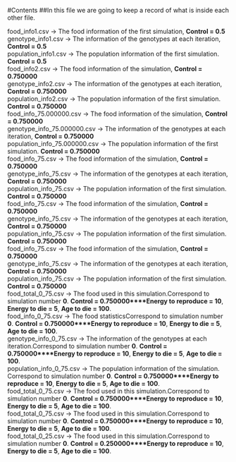 #Contents
##In this file we are going to keep a record of what is inside each other file.


 
food_info1.csv &rarr; The food information of the first simulation, **Control = 0.5**  
genotype_info1.csv &rarr; The information of the genotypes at each iteration, **Control = 0.5**  
population_info1.csv &rarr; The population information of the first simulation. **Control = 0.5**   
food_info2.csv &rarr; The food information of the simulation, **Control = 0.750000**  
genotype_info2.csv &rarr; The information of the genotypes at each iteration, **Control = 0.750000**  
population_info2.csv &rarr; The population information of the first simulation. **Control = 0.750000**  
food_info_75.000000.csv &rarr; The food information of the simulation, **Control = 0.750000**  
genotype_info_75.000000.csv &rarr; The information of the genotypes at each iteration, **Control = 0.750000**  
population_info_75.000000.csv &rarr; The population information of the first simulation. **Control = 0.750000**  
food_info_75.csv &rarr; The food information of the simulation, **Control = 0.750000**  
genotype_info_75.csv &rarr; The information of the genotypes at each iteration, **Control = 0.750000**  
population_info_75.csv &rarr; The population information of the first simulation. **Control = 0.750000**  
food_info_75.csv &rarr; The food information of the simulation, **Control = 0.750000**  
genotype_info_75.csv &rarr; The information of the genotypes at each iteration, **Control = 0.750000**  
population_info_75.csv &rarr; The population information of the first simulation. **Control = 0.750000**  
food_info_75.csv &rarr; The food information of the simulation, **Control = 0.750000**  
genotype_info_75.csv &rarr; The information of the genotypes at each iteration, **Control = 0.750000**  
population_info_75.csv &rarr; The population information of the first simulation. **Control = 0.750000**  
food_total_0_75.csv &rarr; The food used in this simulation.Correspond to simulation number **0**. **Control = 0.750000****Energy to reproduce = 10**, **Energy to die = 5**, **Age to die = 100**.  
food_info_0_75.csv &rarr; The food statisticsCorrespond to simulation number **0**. **Control = 0.750000****Energy to reproduce = 10**, **Energy to die = 5**, **Age to die = 100**.  
genotype_info_0_75.csv &rarr; The information of the genotypes at each iteration.Correspond to simulation number **0**. **Control = 0.750000****Energy to reproduce = 10**, **Energy to die = 5**, **Age to die = 100**.  
population_info_0_75.csv &rarr; The population information of the simulation. Correspond to simulation number **0**. **Control = 0.750000****Energy to reproduce = 10**, **Energy to die = 5**, **Age to die = 100**.  
food_total_0_75.csv &rarr; The food used in this simulation.Correspond to simulation number **0**. **Control = 0.750000****Energy to reproduce = 10**, **Energy to die = 5**, **Age to die = 100**.  
food_total_0_75.csv &rarr; The food used in this simulation.Correspond to simulation number **0**. **Control = 0.750000****Energy to reproduce = 10**, **Energy to die = 5**, **Age to die = 100**.  
food_total_0_25.csv &rarr; The food used in this simulation.Correspond to simulation number **0**. **Control = 0.250000****Energy to reproduce = 10**, **Energy to die = 5**, **Age to die = 100**.  
